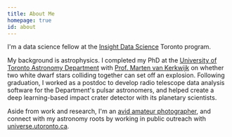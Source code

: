 ```yaml
---
title: About Me
homepage: true
id: about
---
```


I'm a data science fellow at the [Insight Data Science](https://www.insightdatascience.com/)
Toronto program.

My background is astrophysics.  I completed my PhD at the [University of
Toronto Astronomy Department](http://www.astro.utoronto.ca/) with [Prof. Marten van
Kerkwijk](http://astro.utoronto.ca/~mhvk/) on whether two white dwarf stars
colliding together can set off an explosion. Following graduation, I worked as
a postdoc to develop radio telescope data analysis software for the
Department's pulsar astronomers, and helped create a deep learning-based
impact crater detector with its planetary scientists.

Aside from work and research, I'm an
[avid amateur photographer](https://www.flickr.com/photos/115470406@N08/), and
connect with my astronomy roots by working in public outreach with
[universe.utoronto.ca](https://universe.utoronto.ca/).
